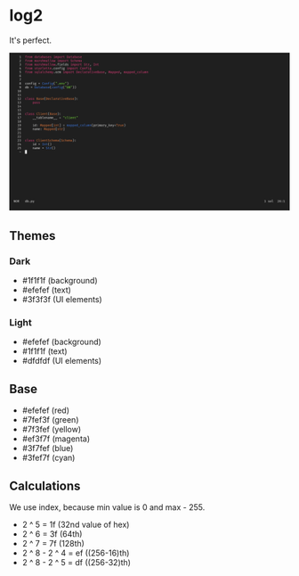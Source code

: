 # log2

It's perfect.

![screenshot](screenshot.png)

## Themes

### Dark

- #1f1f1f (background)
- #efefef (text)
- #3f3f3f (UI elements)

### Light

- #efefef (background)
- #1f1f1f (text)
- #dfdfdf (UI elements)

## Base

- #efefef (red)
- #7fef3f (green)
- #7f3fef (yellow)
- #ef3f7f (magenta)
- #3f7fef (blue)
- #3fef7f (cyan)

## Calculations

We use index, because min value is 0 and max - 255.

- 2 ^ 5 = 1f (32nd value of hex)
- 2 ^ 6 = 3f (64th)
- 2 ^ 7 = 7f (128th)
- 2 ^ 8 - 2 ^ 4 = ef ((256-16)th)
- 2 ^ 8 - 2 ^ 5 = df ((256-32)th)
